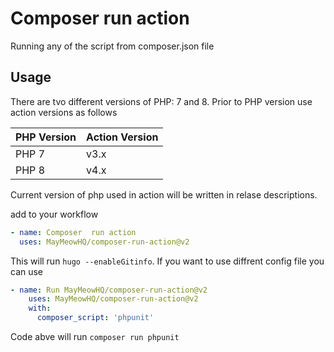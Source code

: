 # Composer run action

Running any of the script from composer.json file

## Usage

There are tvo different versions of PHP: 7 and 8. Prior to PHP version use action versions as follows

|PHP Version|Action Version|
|----|----|
|PHP 7| v3.x|
|PHP 8| v4.x|

Current version of php used in action will be written in relase descriptions.

add to your workflow

```yml
- name: Composer  run action
  uses: MayMeowHQ/composer-run-action@v2
```

This will run `hugo --enableGitinfo`. If you want to use diffrent config file you can use 

```yml
- name: Run MayMeowHQ/composer-run-action@v2
    uses: MayMeowHQ/composer-run-action@v2
    with:
      composer_script: 'phpunit'
```

Code abve will run `composer run phpunit`
